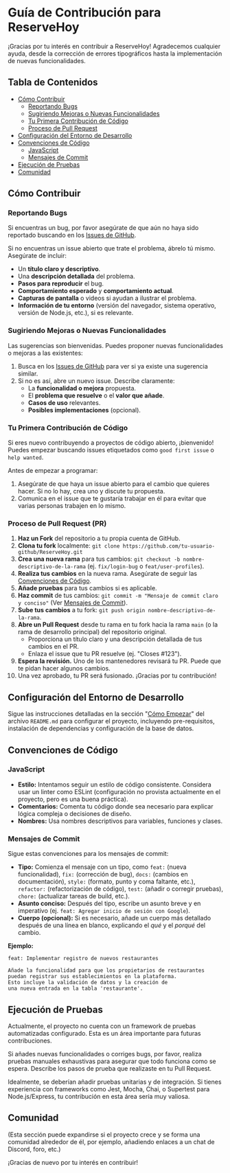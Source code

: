 # Guía de Contribución para ReserveHoy

¡Gracias por tu interés en contribuir a ReserveHoy! Agradecemos cualquier ayuda, desde la corrección de errores tipográficos hasta la implementación de nuevas funcionalidades.

## Tabla de Contenidos
- [Cómo Contribuir](#cómo-contribuir)
  - [Reportando Bugs](#reportando-bugs)
  - [Sugiriendo Mejoras o Nuevas Funcionalidades](#sugiriendo-mejoras-o-nuevas-funcionalidades)
  - [Tu Primera Contribución de Código](#tu-primera-contribución-de-código)
  - [Proceso de Pull Request](#proceso-de-pull-request)
- [Configuración del Entorno de Desarrollo](#configuración-del-entorno-de-desarrollo)
- [Convenciones de Código](#convenciones-de-código)
  - [JavaScript](#javascript)
  - [Mensajes de Commit](#mensajes-de-commit)
- [Ejecución de Pruebas](#ejecución-de-pruebas)
- [Comunidad](#comunidad)

## Cómo Contribuir

### Reportando Bugs
Si encuentras un bug, por favor asegúrate de que aún no haya sido reportado buscando en los [Issues de GitHub](https://github.com/tu-usuario/ReserveHoy/issues).

Si no encuentras un issue abierto que trate el problema, ábrelo tú mismo. Asegúrate de incluir:
- Un **título claro y descriptivo**.
- Una **descripción detallada** del problema.
- **Pasos para reproducir** el bug.
- **Comportamiento esperado** y **comportamiento actual**.
- **Capturas de pantalla** o videos si ayudan a ilustrar el problema.
- **Información de tu entorno** (versión del navegador, sistema operativo, versión de Node.js, etc.), si es relevante.

### Sugiriendo Mejoras o Nuevas Funcionalidades
Las sugerencias son bienvenidas. Puedes proponer nuevas funcionalidades o mejoras a las existentes:
1. Busca en los [Issues de GitHub](https://github.com/tu-usuario/ReserveHoy/issues) para ver si ya existe una sugerencia similar.
2. Si no es así, abre un nuevo issue. Describe claramente:
   - La **funcionalidad o mejora** propuesta.
   - El **problema que resuelve** o el **valor que añade**.
   - **Casos de uso** relevantes.
   - **Posibles implementaciones** (opcional).

### Tu Primera Contribución de Código
Si eres nuevo contribuyendo a proyectos de código abierto, ¡bienvenido! Puedes empezar buscando issues etiquetados como `good first issue` o `help wanted`.

Antes de empezar a programar:
1. Asegúrate de que haya un issue abierto para el cambio que quieres hacer. Si no lo hay, crea uno y discute tu propuesta.
2. Comunica en el issue que te gustaría trabajar en él para evitar que varias personas trabajen en lo mismo.

### Proceso de Pull Request (PR)
1. **Haz un Fork** del repositorio a tu propia cuenta de GitHub.
2. **Clona tu fork** localmente: `git clone https://github.com/tu-usuario-github/ReserveHoy.git`
3. **Crea una nueva rama** para tus cambios: `git checkout -b nombre-descriptivo-de-la-rama` (ej. `fix/login-bug` o `feat/user-profiles`).
4. **Realiza tus cambios** en la nueva rama. Asegúrate de seguir las [Convenciones de Código](#convenciones-de-código).
5. **Añade pruebas** para tus cambios si es aplicable.
6. **Haz commit** de tus cambios: `git commit -m "Mensaje de commit claro y conciso"` (Ver [Mensajes de Commit](#mensajes-de-commit)).
7. **Sube tus cambios** a tu fork: `git push origin nombre-descriptivo-de-la-rama`.
8. **Abre un Pull Request** desde tu rama en tu fork hacia la rama `main` (o la rama de desarrollo principal) del repositorio original.
   - Proporciona un título claro y una descripción detallada de tus cambios en el PR.
   - Enlaza el issue que tu PR resuelve (ej. "Closes #123").
9. **Espera la revisión.** Uno de los mantenedores revisará tu PR. Puede que te pidan hacer algunos cambios.
10. Una vez aprobado, tu PR será fusionado. ¡Gracias por tu contribución!

## Configuración del Entorno de Desarrollo
Sigue las instrucciones detalladas en la sección "[Cómo Empezar](./README.md#cómo-empezar)" del archivo `README.md` para configurar el proyecto, incluyendo pre-requisitos, instalación de dependencias y configuración de la base de datos.

## Convenciones de Código

### JavaScript
- **Estilo:** Intentamos seguir un estilo de código consistente. Considera usar un linter como ESLint (configuración no provista actualmente en el proyecto, pero es una buena práctica).
- **Comentarios:** Comenta tu código donde sea necesario para explicar lógica compleja o decisiones de diseño.
- **Nombres:** Usa nombres descriptivos para variables, funciones y clases.

### Mensajes de Commit
Sigue estas convenciones para los mensajes de commit:
- **Tipo:** Comienza el mensaje con un tipo, como `feat:` (nueva funcionalidad), `fix:` (corrección de bug), `docs:` (cambios en documentación), `style:` (formato, punto y coma faltante, etc.), `refactor:` (refactorización de código), `test:` (añadir o corregir pruebas), `chore:` (actualizar tareas de build, etc.).
- **Asunto conciso:** Después del tipo, escribe un asunto breve y en imperativo (ej. `feat: Agregar inicio de sesión con Google`).
- **Cuerpo (opcional):** Si es necesario, añade un cuerpo más detallado después de una línea en blanco, explicando el *qué* y el *porqué* del cambio.

**Ejemplo:**
```
feat: Implementar registro de nuevos restaurantes

Añade la funcionalidad para que los propietarios de restaurantes
puedan registrar sus establecimientos en la plataforma.
Esto incluye la validación de datos y la creación de
una nueva entrada en la tabla 'restaurante'.
```

## Ejecución de Pruebas
Actualmente, el proyecto no cuenta con un framework de pruebas automatizadas configurado. Esta es un área importante para futuras contribuciones.

Si añades nuevas funcionalidades o corriges bugs, por favor, realiza pruebas manuales exhaustivas para asegurar que todo funciona como se espera. Describe los pasos de prueba que realizaste en tu Pull Request.

Idealmente, se deberían añadir pruebas unitarias y de integración. Si tienes experiencia con frameworks como Jest, Mocha, Chai, o Supertest para Node.js/Express, tu contribución en esta área sería muy valiosa.

## Comunidad
(Esta sección puede expandirse si el proyecto crece y se forma una comunidad alrededor de él, por ejemplo, añadiendo enlaces a un chat de Discord, foro, etc.)

¡Gracias de nuevo por tu interés en contribuir!
